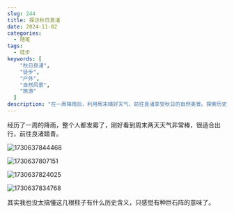 ```yaml
---
slug: 244
title: 探访秋日良渚
date: 2024-11-02
categories:
  - 随笔
tags:
  - 徒步
keywords: [
    "秋日良渚",
    "徒步",
    "户外",
    "自然风景",
    "旅游"
  ]
description: "在一周降雨后，利用周末晴好天气，前往良渚享受秋日的自然美景。探索历史遗迹，体验如巨石阵般的神秘感，是徒步旅行的理想去处。"
---
```


经历了一周的降雨，整个人都发霉了，刚好看到周末两天天气非常棒，很适合出行，前往良渚踏青。

![1730637844468](https://imgurl.zishu.me/2024/11/1730637844468.webp)

![1730637807151](https://imgurl.zishu.me/2024/11/1730637807151.webp)

![1730637824025](https://imgurl.zishu.me/2024/11/1730637824025.webp)

![1730637834768](https://imgurl.zishu.me/2024/11/1730637834768.webp)

其实我也没太搞懂这几根柱子有什么历史含义，只感觉有种巨石阵的意味了。
